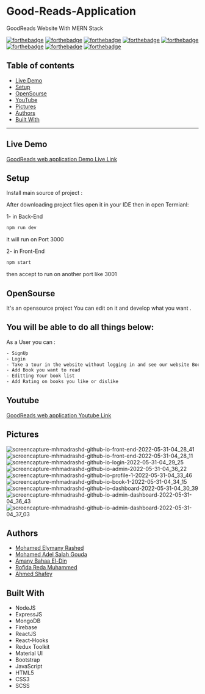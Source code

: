 # Good-Reads-Application
GoodReads Website With MERN Stack

[![forthebadge](https://forthebadge.com/images/badges/built-with-love.svg)](https://forthebadge.com)
[![forthebadge](https://forthebadge.com/images/badges/built-by-developers.svg)](https://forthebadge.com)
[![forthebadge](https://forthebadge.com/images/badges/uses-git.svg)](https://forthebadge.com)
[![forthebadge](https://forthebadge.com/images/badges/made-with-javascript.svg)](https://forthebadge.com)
[![forthebadge](https://forthebadge.com/images/badges/uses-html.svg)](https://forthebadge.com)
[![forthebadge](https://forthebadge.com/images/badges/uses-css.svg)](https://forthebadge.com)
[![forthebadge](https://forthebadge.com/images/badges/powered-by-coffee.svg)](https://forthebadge.com)
[![forthebadge](https://forthebadge.com/images/badges/uses-js.svg)](https://forthebadge.com)

## Table of contents
* [Live Demo](#live-demo)
* [Setup](#setup)
* [OpenSourse](#opensourse)
* [YouTube](#youtube)
* [Pictures](#pictures)
* [Authors](#authors)
* [Built With](#built-with)
***

## Live Demo

[GoodReads web application Demo Live Link](https://mhmadrashd.github.io/front-end/)


## Setup

Install main source of project :

After downloading project files open it in your IDE then in open Termianl:

1- in Back-End

```bash
npm run dev 
```
it will run on Port 3000

2- in Front-End

```bash
npm start 
```
then accept to run on another port like 3001

## OpenSourse

  It's an opensource project You can edit on it and develop what you want .

## You will be able to do all things below:

As a User you can : 

```bash
- SignUp
- Login
- Take a tour in the website without logging in and see our website Books, Authors, Catergories and many features
- Add Book you want to read
- Editting Your book list 
- Add Rating on books you like or dislike
```
## Youtube

[GoodReads web application Youtube Link](https://www.youtube.com/watch?v=TlEd9iaB8MU)

## Pictures

![screencapture-mhmadrashd-github-io-front-end-2022-05-31-04_28_41](https://user-images.githubusercontent.com/26310663/171082801-11d6ec48-c31c-466b-9981-6034c5762d5d.png) ![screencapture-mhmadrashd-github-io-front-end-2022-05-31-04_28_11](https://user-images.githubusercontent.com/26310663/171082893-5abf7eeb-670c-4b94-bfed-7cde9356221a.png)
![screencapture-mhmadrashd-github-io-login-2022-05-31-04_29_25](https://user-images.githubusercontent.com/26310663/171082953-0b6e55f0-bb77-4cba-a9fd-11f055161193.png)
![screencapture-mhmadrashd-github-io-admin-2022-05-31-04_36_22](https://user-images.githubusercontent.com/26310663/171082975-3b432edf-1e9a-4fb1-a9f6-89bf4a5c8017.png)
![screencapture-mhmadrashd-github-io-profile-1-2022-05-31-04_33_46](https://user-images.githubusercontent.com/26310663/171083679-01e65784-9de4-4e4c-a56c-31ef81bbc1f9.png)
![screencapture-mhmadrashd-github-io-book-1-2022-05-31-04_34_15](https://user-images.githubusercontent.com/26310663/171083618-560aae1d-8e6f-4fa7-9404-5d05f5cc8870.png)
![screencapture-mhmadrashd-github-io-dashboard-2022-05-31-04_30_39](https://user-images.githubusercontent.com/26310663/171083669-75a363b4-05fb-44f2-895d-51c5f7ad1a38.png)
![screencapture-mhmadrashd-github-io-admin-dashboard-2022-05-31-04_36_43](https://user-images.githubusercontent.com/26310663/171083966-922698e5-9da9-4bb3-aae3-a01a7f26d08d.png)
![screencapture-mhmadrashd-github-io-admin-dashboard-2022-05-31-04_37_03](https://user-images.githubusercontent.com/26310663/171083979-d135f7ff-24ff-4d6c-a084-fe7cbd351662.png)


## Authors
* [Mohamed Elymany Rashed](https://github.com/mhmadrashd)
* [Mohamed Adel Salah Gouda](https://github.com/Mohamedadelsaleh)
* [Amany Bahaa El-Din](https://github.com/AmanyBahaaEldin)
* [Rofida  Reda Muhammed](https://github.com/RofidaReda1067)
* [Ahmed Shafey](https://github.com/shafey01)

## Built With
* NodeJS
* ExpressJS
* MongoDB
* Firebase
* ReactJS
* React-Hooks
* Redux Toolkit
* Material UI
* Bootstrap
* JavaScript
* HTML5
* CSS3
* SCSS




